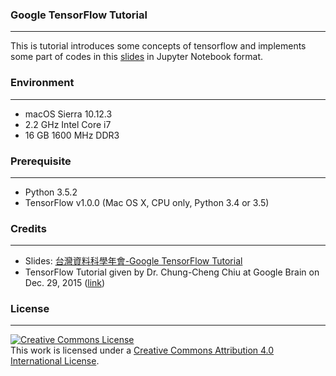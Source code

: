 ### Google TensorFlow Tutorial
------------------------
This is tutorial introduces some concepts of tensorflow and implements some part of codes in this [slides](http://www.slideshare.net/tw_dsconf/tensorflow-tutorial/1) in Jupyter Notebook format.

### Environment
------------------------
* macOS Sierra 10.12.3
* 2.2 GHz Intel Core i7
* 16 GB 1600 MHz DDR3

### Prerequisite
------------------------
* Python 3.5.2
* TensorFlow v1.0.0 (Mac OS X, CPU only, Python 3.4 or 3.5)

### Credits
------------------------
* Slides: [台灣資料科學年會-Google TensorFlow Tutorial](http://www.slideshare.net/tw_dsconf/tensorflow-tutorial/1)
* TensorFlow Tutorial given by Dr. Chung-Cheng Chiu at Google Brain on Dec. 29, 2015 ([link](http://datasci.tw/event/google_deep_learning))

### License
------------------------
<a rel="license" href="http://creativecommons.org/licenses/by/4.0/"><img alt="Creative Commons License" style="border-width:0" src="https://i.creativecommons.org/l/by/4.0/88x31.png" /></a><br />This work is licensed under a <a rel="license" href="http://creativecommons.org/licenses/by/4.0/">Creative Commons Attribution 4.0 International License</a>.